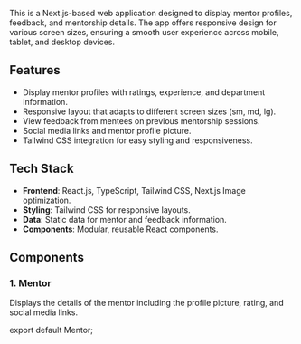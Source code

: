 
This is a Next.js-based web application designed to display mentor profiles, feedback, and mentorship details. The app offers responsive design for various screen sizes, ensuring a smooth user experience across mobile, tablet, and desktop devices.

## Features

- Display mentor profiles with ratings, experience, and department information.
- Responsive layout that adapts to different screen sizes (sm, md, lg).
- View feedback from mentees on previous mentorship sessions.
- Social media links and mentor profile picture.
- Tailwind CSS integration for easy styling and responsiveness.

## Tech Stack

- **Frontend**: React.js, TypeScript, Tailwind CSS, Next.js Image optimization.
- **Styling**: Tailwind CSS for responsive layouts.
- **Data**: Static data for mentor and feedback information.
- **Components**: Modular, reusable React components.

## Components

### 1. Mentor

Displays the details of the mentor including the profile picture, rating, and social media links.

export default Mentor;
